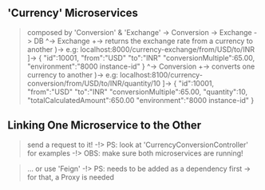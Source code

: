 ## 'Currency' Microservices ##
> composed by 'Conversion' & 'Exchange'
    \-> Conversion -> Exchange -> DB
        ^-> Exchange
            +-> returns the exchange rate from a currency to another
                )-> e.g: localhost:8000/currency-exchange/from/USD/to/INR
                    ]-> {
                        "id":10001,
                        "from":"USD"
                        "to":"INR"
                        "conversionMultiple":65.00,
                        "environment":"8000 instance-id"
                    }
        ^-> Conversion
            +-> converts one currency to another
                )-> e.g: localhost:8100/currency-conversion/from/USD/to/INR/quantity/10
                    ]-> {
                        "id":10001,
                        "from":"USD"
                        "to":"INR"
                        "conversionMultiple":65.00,
                        "quantity":10,
                        "totalCalculatedAmount":650.00
                        "environment":"8000 instance-id"
                    }

## Linking One Microservice to the Other ##
> send a request to it!
    \-!> PS: look at 'CurrencyConversionController' for examples
    \-!> OBS: make sure both microservices are running!

> ... or use 'Feign'
    \-!> PS: needs to be added as a dependency first
    \-> for that, a Proxy is needed